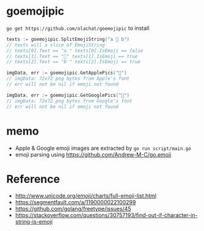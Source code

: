 # goemojipic

`go get https://github.com/olachat/goemojipic` to install

```go
texts := goemojipic.SplitEmojiString("a 🥰 b")
// texts will a slice of EmojiString
// texts[0].Text == "a " texts[0].IsEmoji == false
// texts[1].Text == "🥰" texts[1].IsEmoji == true
// texts[2].Text == "b " texts[2].IsEmoji == true

imgData, err := goemojipic.GetApplePics("🥰")
// imgData: 72x72 png bytes from Apple's font
// err will not be nil if emoji not found

imgData, err := goemojipic.GetGooglePics("🥰")
// imgData: 72x72 png bytes from Google's font
// err will not be nil if emoji not found
```

# memo

* Apple & Google emoji images are extracted by `go run script/main.go`
* emoji parsing using https://github.com/Andrew-M-C/go.emoji

# Reference

* http://www.unicode.org/emoji/charts/full-emoji-list.html
* https://segmentfault.com/a/1190000022100299
* https://github.com/golang/freetype/issues/45
* https://stackoverflow.com/questions/30757193/find-out-if-character-in-string-is-emoji
